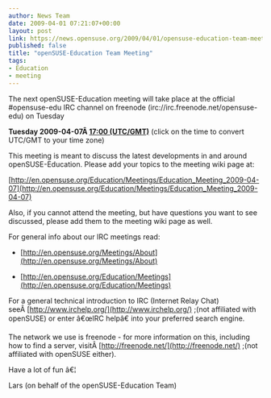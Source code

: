 ```yaml
---
author: News Team
date: 2009-04-01 07:21:07+00:00
layout: post
link: https://news.opensuse.org/2009/04/01/opensuse-education-team-meeting-5/
published: false
title: "openSUSE-Education Team Meeting"
tags:
- Education
- meeting
---
```

The next openSUSE-Education meeting will take place at the official #opensuse-edu IRC channel on freenode (irc://irc.freenode.net/opensuse-edu) on Tuesday


**Tuesday 2009-04-07Â [17:00 (UTC/GMT)](http://www.worldtimeserver.com/convert_time_in_UTC.aspx?y=2009&mo=04&d=07&h=17&mn=0)**
(click on the time to convert UTC/GMT to your time zone)


This meeting is meant to discuss the latest developments in and around openSUSE-Education. Please add your topics to the meeting wiki page at:


[http://en.opensuse.org/Education/Meetings/Education_Meeting_2009-04-07](http://en.opensuse.org/Education/Meetings/Education_Meeting_2009-04-07)


Also, if you cannot attend the meeting, but have questions you want to see discussed, please add them to the meeting wiki page as well.

For general info about our IRC meetings read:



	
  * [http://en.opensuse.org/Meetings/About](http://en.opensuse.org/Meetings/About)

	
  * [http://en.opensuse.org/Education/Meetings](http://en.opensuse.org/Education/Meetings)


For a general technical introduction to IRC (Internet Relay Chat) seeÂ [http://www.irchelp.org/](http://www.irchelp.org/) ;(not affiliated with openSUSE) or enter â€œIRC helpâ€ into your preferred search engine.

The network we use is freenode - for more information on this, including how to find a server, visitÂ [http://freenode.net/](http://freenode.net/) ;(not affiliated with openSUSE either).

Have a lot of fun â€¦

Lars (on behalf of the openSUSE-Education Team)		
